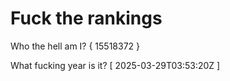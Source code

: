 # Fuck the rankings

Who the hell am I?
{ 15518372 }

What fucking year is it?
[ 2025-03-29T03:53:20Z ]
